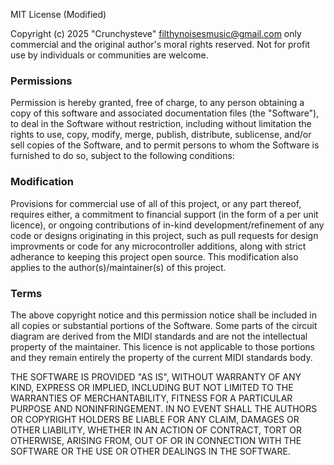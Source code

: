 MIT License (Modified)

Copyright (c) 2025 "Crunchysteve" filthynoisesmusic@gmail.com only commercial 
and the original author's moral rights reserved. Not for profit use by 
individuals or communities are welcome.

### Permissions
Permission is hereby granted, free of charge, to any person obtaining a copy
of this software and associated documentation files (the "Software"), to deal
in the Software without restriction, including without limitation the rights
to use, copy, modify, merge, publish, distribute, sublicense, and/or sell
copies of the Software, and to permit persons to whom the Software is
furnished to do so, subject to the following conditions:

### Modification
Provisions for commercial use of all of this project, or any part thereof, 
requires either, a commitment to financial support (in the form of a per unit 
licence), or ongoing contributions of in-kind development/refinement of any
code or designs originating in this project, such as pull requests for design
improvments or code for any microcontroller additions, along with strict 
adherance to keeping this project open source. This modification also applies
to the author(s)/maintainer(s) of this project.

### Terms
The above copyright notice and this permission notice shall be included in all
copies or substantial portions of the Software. Some parts of the circuit 
diagram are derived from the MIDI standards and are not the intellectual
property of the maintainer. This licence is not applicable to those portions 
and they remain entirely the property of the current MIDI standards body.

THE SOFTWARE IS PROVIDED "AS IS", WITHOUT WARRANTY OF ANY KIND, EXPRESS OR
IMPLIED, INCLUDING BUT NOT LIMITED TO THE WARRANTIES OF MERCHANTABILITY,
FITNESS FOR A PARTICULAR PURPOSE AND NONINFRINGEMENT. IN NO EVENT SHALL THE
AUTHORS OR COPYRIGHT HOLDERS BE LIABLE FOR ANY CLAIM, DAMAGES OR OTHER
LIABILITY, WHETHER IN AN ACTION OF CONTRACT, TORT OR OTHERWISE, ARISING FROM,
OUT OF OR IN CONNECTION WITH THE SOFTWARE OR THE USE OR OTHER DEALINGS IN THE
SOFTWARE.
